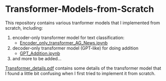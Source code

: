 # Transformer-Models-from-Scratch
This repository contains various tranformer models that I implemented from scratch, including:
1. encoder-only transformer model for text classification:
    - [Encoder_only_transformer_AG_News.ipynb](https://github.com/hbchen2021/Transformer-Models-from-Scratch/blob/main/Encoder_only_transformer_AG_News.ipynb)
2. decoder-only transformer model (GPT-like) for doing addition 
    - [GPT_Addition.ipynb](https://github.com/hbchen2021/Transformer-Models-from-Scratch/blob/main/GPT_Addition.ipynb)  
5. and more to be added...

[Transformer_details.pdf](https://github.com/hbchen2021/Transformer-Models-from-Scratch/blob/main/Transformer_details.pdf) contains some details of the transformer model that I
found a little bit confusing when I first tried to implement it from
scratch.
